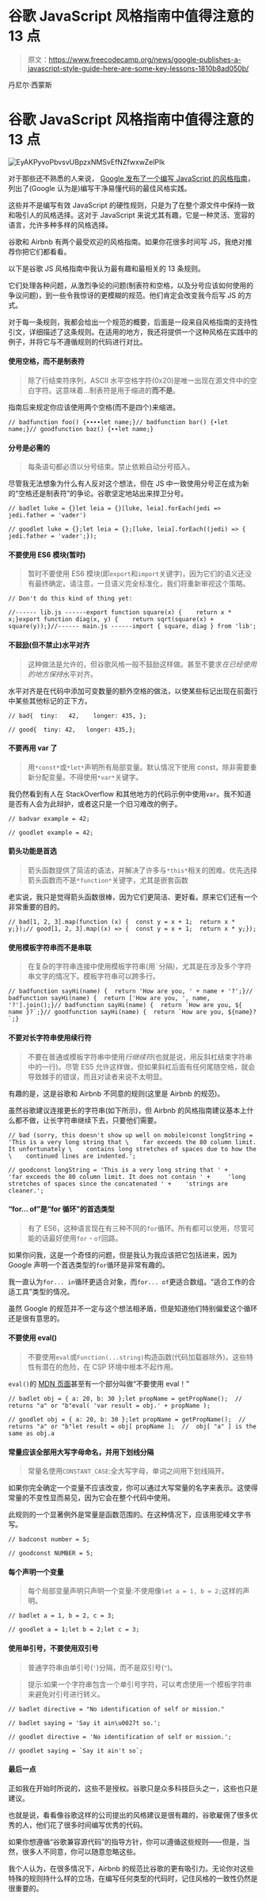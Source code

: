 # 谷歌 JavaScript 风格指南中值得注意的 13 点

> 原文：<https://www.freecodecamp.org/news/google-publishes-a-javascript-style-guide-here-are-some-key-lessons-1810b8ad050b/>

丹尼尔·西蒙斯

# 谷歌 JavaScript 风格指南中值得注意的 13 点

![EyAKPyvoPbvsvUBpzxNMSvEfNZfwxwZelPIk](img/7d1c1f6cd066f977935f4edcbcc8e5e0.png)

对于那些还不熟悉的人来说， [Google 发布了一个编写 JavaScript 的风格指南](https://google.github.io/styleguide/jsguide.html)，列出了(Google 认为是)编写干净易懂代码的最佳风格实践。

这些并不是编写有效 JavaScript 的硬性规则，只是为了在整个源文件中保持一致和吸引人的风格选择。这对于 JavaScript 来说尤其有趣，它是一种灵活、宽容的语言，允许多种多样的风格选择。

谷歌和 Airbnb 有两个最受欢迎的风格指南。如果你花很多时间写 JS，我绝对推荐你把它们都看看。

以下是谷歌 JS 风格指南中我认为最有趣和最相关的 13 条规则。

它们处理各种问题，从激烈争论的问题(制表符和空格，以及分号应该如何使用的争议问题)，到一些令我惊讶的更模糊的规范。他们肯定会改变我今后写 JS 的方式。

对于每一条规则，我都会给出一个规范的概要，后面是一段来自风格指南的支持性引文，详细描述了这条规则。在适用的地方，我还将提供一个这种风格在实践中的例子，并将它与不遵循规则的代码进行对比。

#### 使用空格，而不是制表符

> 除了行结束符序列，ASCII 水平空格字符(0x20)是唯一出现在源文件中的空白字符。这意味着…制表符是用于缩进的**而不是**。

指南后来规定你应该使用两个空格(而不是四个)来缩进。

```
// badfunction foo() {∙∙∙∙let name;}// badfunction bar() {∙let name;}// goodfunction baz() {∙∙let name;}
```

#### 分号是必需的

> 每条语句都必须以分号结束。禁止依赖自动分号插入。

尽管我无法想象为什么有人反对这个想法，但在 JS 中一致使用分号正在成为新的“空格还是制表符”的争论。谷歌坚定地站出来捍卫分号。

```
// badlet luke = {}let leia = {}[luke, leia].forEach(jedi => jedi.father = 'vader')
```

```
// goodlet luke = {};let leia = {};[luke, leia].forEach((jedi) => {  jedi.father = 'vader';});
```

#### 不要使用 ES6 模块(暂时)

> 暂时不要使用 ES6 模块(即`export`和`import`关键字)，因为它们的语义还没有最终确定。请注意，一旦语义完全标准化，我们将重新审视这个策略。

```
// Don't do this kind of thing yet:
```

```
//------ lib.js ------export function square(x) {    return x * x;}export function diag(x, y) {    return sqrt(square(x) + square(y));}//------ main.js ------import { square, diag } from 'lib';
```

#### 不鼓励(但不禁止)水平对齐

> 这种做法是允许的，但谷歌风格一般不鼓励这样做。甚至不要求*在已经使用的地方保持*水平对齐。

水平对齐是在代码中添加可变数量的额外空格的做法，以使某些标记出现在前面行中某些其他标记的正下方。

```
// bad{  tiny:   42,    longer: 435, };
```

```
// good{  tiny: 42,   longer: 435,};
```

#### 不要再用 var 了

> 用`*const*`或`*let*`声明所有局部变量。默认情况下使用 const，除非需要重新分配变量。不得使用`*var*`关键字。

我仍然看到有人在 StackOverflow 和其他地方的代码示例中使用`var`。我不知道是否有人会为此辩护，或者这只是一个旧习难改的例子。

```
// badvar example = 42;
```

```
// goodlet example = 42;
```

#### 箭头功能是首选

> 箭头函数提供了简洁的语法，并解决了许多与`*this*`相关的困难。优先选择箭头函数而不是`*function*`关键字，尤其是嵌套函数

老实说，我只是觉得箭头函数很棒，因为它们更简洁、更好看。原来它们还有一个非常重要的目的。

```
// bad[1, 2, 3].map(function (x) {  const y = x + 1;  return x * y;});// good[1, 2, 3].map((x) => {  const y = x + 1;  return x * y;});
```

#### 使用模板字符串而不是串联

> 在复杂的字符串连接中使用模板字符串(用`` ` ``分隔)，尤其是在涉及多个字符串文字的情况下。模板字符串可以跨多行。

```
// badfunction sayHi(name) {  return 'How are you, ' + name + '?';}// badfunction sayHi(name) {  return ['How are you, ', name, '?'].join();}// badfunction sayHi(name) {  return `How are you, ${ name }?`;}// goodfunction sayHi(name) {  return `How are you, ${name}?`;}
```

#### **不要对长字符串使用续行符**

> 不要在普通或模板字符串中使用*行继续符*(也就是说，用反斜杠结束字符串中的一行)。尽管 ES5 允许这样做，但如果斜杠后面有任何尾随空格，就会导致棘手的错误，而且对读者来说不太明显。

有趣的是，这是谷歌和 Airbnb 不同意的规则(这里是 Airbnb 的规范)。

虽然谷歌建议连接更长的字符串(如下所示)，但 Airbnb 的风格指南建议基本上什么都不做，让长字符串继续下去，只要他们需要。

```
// bad (sorry, this doesn't show up well on mobile)const longString = 'This is a very long string that \    far exceeds the 80 column limit. It unfortunately \    contains long stretches of spaces due to how the \    continued lines are indented.';
```

```
// goodconst longString = 'This is a very long string that ' +     'far exceeds the 80 column limit. It does not contain ' +     'long stretches of spaces since the concatenated ' +    'strings are cleaner.';
```

#### “for… of”是“for 循环”的首选类型

> 有了 ES6，这种语言现在有三种不同的`for`循环。所有都可以使用，尽管可能的话最好使用`for` - `of`回路。

如果你问我，这是一个奇怪的问题，但是我认为我应该把它包括进来，因为 Google 声明一个首选类型的`for`循环是非常有趣的。

我一直认为`for... in`循环更适合对象，而`for... of`更适合数组。“适合工作的合适工具”类型的情况。

虽然 Google 的规范并不一定与这个想法相矛盾，但是知道他们特别偏爱这个循环还是很有意思的。

#### 不要使用 eval()

> 不要使用`eval`或`Function(...string)`构造函数(代码加载器除外)。这些特性有潜在的危险，在 CSP 环境中根本不起作用。

`eval()`的 [MDN 页面](https://developer.mozilla.org/en-US/docs/Web/JavaScript/Reference/Global_Objects/eval)甚至有一个部分叫做“不要使用 eval！”

```
// badlet obj = { a: 20, b: 30 };let propName = getPropName();  // returns "a" or "b"eval( 'var result = obj.' + propName );
```

```
// goodlet obj = { a: 20, b: 30 };let propName = getPropName();  // returns "a" or "b"let result = obj[ propName ];  //  obj[ "a" ] is the same as obj.a
```

#### 常量应该全部用大写字母命名，并用下划线分隔

> 常量名使用`CONSTANT_CASE`:全大写字母，单词之间用下划线隔开。

如果你完全确定一个变量不应该改变，你可以通过大写常量的名字来表示。这使得常量的不变性显而易见，因为它会在整个代码中使用。

此规则的一个显著例外是常量是函数范围的。在这种情况下，应该用驼峰文字书写。

```
// badconst number = 5;
```

```
// goodconst NUMBER = 5;
```

#### 每个声明一个变量

> 每个局部变量声明只声明一个变量:不使用像`let a = 1, b = 2;`这样的声明。

```
// badlet a = 1, b = 2, c = 3;
```

```
// goodlet a = 1;let b = 2;let c = 3;
```

#### 使用单引号，不要使用双引号

> 普通字符串由单引号(`'`)分隔，而不是双引号(`"`)。

> 提示:如果一个字符串包含一个单引号字符，可以考虑使用一个模板字符串来避免对引号进行转义。

```
// badlet directive = "No identification of self or mission."
```

```
// badlet saying = 'Say it ain\u0027t so.';
```

```
// goodlet directive = 'No identification of self or mission.';
```

```
// goodlet saying = `Say it ain't so`;
```

#### 最后一点

正如我在开始时所说的，这些不是授权。谷歌只是众多科技巨头之一，这些也只是建议。

也就是说，看看像谷歌这样的公司提出的风格建议是很有趣的，谷歌雇佣了很多优秀的人，他们花了很多时间编写优秀的代码。

如果你想遵循“谷歌兼容源代码”的指导方针，你可以遵循这些规则——但是，当然，很多人不同意，你可以随意忽略这些。

我个人认为，在很多情况下，Airbnb 的规范比谷歌的更有吸引力。无论你对这些特殊的规则持什么样的立场，在编写任何类型的代码时，记住风格的一致性仍然是很重要的。